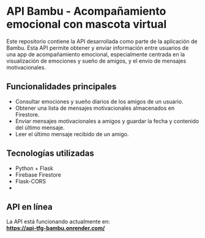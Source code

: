 # API Bambu - Acompañamiento emocional con mascota virtual

Este repositorio contiene la API desarrollada como parte de la aplicación de Bambu. Esta API permite obtener y enviar información entre usuarios de una app de acompañamiento emocional, especialmente centrada en la visualización de emociones y sueño de amigos, y el envío de mensajes motivacionales.

## Funcionalidades principales

- Consultar emociones y sueño diarios de los amigos de un usuario.
- Obtener una lista de mensajes motivacionales almacenados en Firestore.
- Enviar mensajes motivacionales a amigos y guardar la fecha y contenido del último mensaje.
- Leer el último mensaje recibido de un amigo.

## Tecnologías utilizadas

- Python + Flask
- Firebase Firestore
- Flask-CORS
- 
## API en línea

La API está funcionando actualmente en:  
  **https://api-tfg-bambu.onrender.com/**
